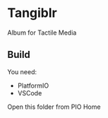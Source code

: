# Tangiblr

Album for Tactile Media

## Build
You need:
- PlatformIO
- VSCode

Open this folder from PIO Home
